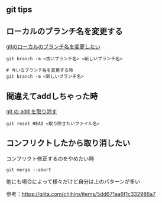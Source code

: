 git tips
---

## ローカルのブランチ名を変更する

[gitのローカルのブランチ名を変更したい](https://qiita.com/suin/items/96c110b218d919168d64)

```
git branch -m <古いブランチ名> <新しいブランチ名>

# 今いるブランチ名を変更する時
git branch -m <新しいブランチ名>
```

## 間違えてaddしちゃった時

[git の add を取り消す](https://qiita.com/nabezokodaikon/items/7ee4900d28d8d863978e)


```
git reset HEAD <取り除きたいファイル名>
```

## コンフリクトしたから取り消したい

コンフリクト修正するのをやめたい時

```
git merge --abort
```

他にも場合によって様々だけど自分は上のパターンが多い

参考：https://qiita.com/chihiro/items/5dd671aa6f1c332986a7
